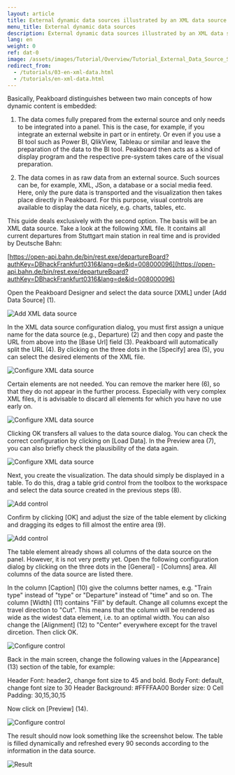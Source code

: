 ```yaml
---
layout: article
title: External dynamic data sources illustrated by an XML data source example
menu_title: External dynamic data sources
description: External dynamic data sources illustrated by an XML data source example
lang: en
weight: 0
ref: dat-0
image: /assets/images/Tutorial/Overview/Tutorial_External_Data_Source_Small.png
redirect_from:
  - /tutorials/03-en-xml-data.html
  - /tutorials/en-xml-data.html
---
```

Basically, Peakboard distinguishes between two main concepts of how dynamic content is embedded:

1. The data comes fully prepared from the external source and only needs to be integrated into a panel. This is the case, for example, if you integrate an external website in part or in entirety. Or even if you use a BI tool such as Power BI, QlikView, Tableau or similar and leave the preparation of the data to the BI tool. Peakboard then acts as a kind of display program and the respective pre-system takes care of the visual preparation.

2. The data comes in as raw data from an external source. Such sources can be, for example, XML, JSon, a database or a social media feed. Here, only the pure data is transported and the visualization then takes place directly in Peakboard. For this purpose, visual controls are available to display the data nicely, e.g. charts, tables, etc.

This guide deals exclusively with the second option. The basis will be an XML data source. Take a look at the following XML file. It contains all current departures from Stuttgart main station in real time and is provided by Deutsche Bahn:

[https://open-api.bahn.de/bin/rest.exe/departureBoard?authKey=DBhackFrankfurt0316&lang=de&id=008000096](https://open-api.bahn.de/bin/rest.exe/departureBoard?authKey=DBhackFrankfurt0316&lang=de&id=008000096)

Open the Peakboard Designer and select the data source [XML] under [Add Data Source] (1).

![Add XML data source](/assets/images/Tutorial/XML/XML_add_en.png)

In the XML data source configuration dialog, you must first assign a unique name for the data source (e.g., Departure) (2) and then copy and paste the URL from above into the [Base Url] field (3). Peakboard will automatically split the URL (4). By clicking on the three dots in the [Specify] area (5), you can select the desired elements of the XML file. 

![Configure XML data source](/assets/images/Tutorial/XML/XML_config-01_en.png)

Certain elements are not needed. You can remove the marker here (6), so that they do not appear in the further process. Especially with very complex XML files, it is advisable to discard all elements for which you have no use early on.

![Configure XML data source](/assets/images/Tutorial/XML/XML_config-02_en.png)

Clicking OK transfers all values to the data source dialog. You can check the correct configuration by clicking on [Load Data]. In the Preview area (7), you can also briefly check the plausibility of the data again.

![Configure XML data source](/assets/images/Tutorial/XML/XML_config-03_en.png)

Next, you create the visualization. The data should simply be displayed in a table. To do this, drag a table grid control from the toolbox to the workspace and select the data source created in the previous steps (8).

![Add control](/assets/images/Tutorial/XML/XML_add-control-01_en.png)

Confirm by clicking [OK] and adjust the size of the table element by clicking and dragging its edges to fill almost the entire area (9).

![Add control](/assets/images/Tutorial/XML/XML_add-control-02_en.png)

The table element already shows all columns of the data source on the panel. However, it is not very pretty yet. Open the following configuration dialog by clicking on the three dots in the [General] - [Columns] area. All columns of the data source are listed there. 

In the column [Caption] (10) give the columns better names, e.g. "Train type" instead of "type" or "Departure" instead of "time" and so on. The column [Width] (11) contains "Fill" by default. Change all columns except the travel direction to "Cut". This means that the column will be rendered as wide as the widest data element, i.e. to an optimal width. You can also change the [Alignment] (12) to "Center" everywhere except for the travel dircetion. Then click OK.

![Configure control](/assets/images/Tutorial/XML/XML_control-config-01_en.png)

Back in the main screen, change the following values in the [Appearance] (13) section of the table, for example:

Header Font: header2, change font size to 45 and bold.
Body Font: default, change font size to 30
Header Background: #FFFFAA00
Border size: 0
Cell Padding: 30,15,30,15

Now click on [Preview] (14).

![Configure control](/assets/images/Tutorial/XML/XML_control-config-02_en.png)

The result should now look something like the screenshot below. The table is filled dynamically and refreshed every 90 seconds according to the information in the data source.

![Result](/assets/images/Tutorial/XML/XML_result_en.png)
